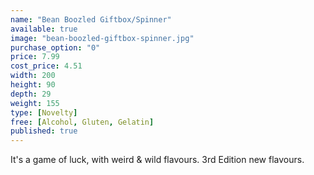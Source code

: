 ```yaml
---
name: "Bean Boozled Giftbox/Spinner"
available: true
image: "bean-boozled-giftbox-spinner.jpg"
purchase_option: "0"
price: 7.99
cost_price: 4.51
width: 200
height: 90
depth: 29
weight: 155
type: [Novelty]
free: [Alcohol, Gluten, Gelatin]
published: true
---
```

It's a game of luck, with weird & wild flavours. 3rd Edition new flavours.